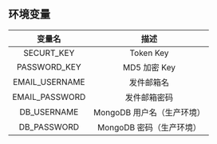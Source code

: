 ## 环境变量

|     变量名     |            描述            |
| :------------: | :------------------------: |
|   SECURT_KEY   |         Token Key          |
|  PASSWORD_KEY  |        MD5 加密 Key        |
| EMAIL_USERNAME |         发件邮箱名         |
| EMAIL_PASSWORD |        发件邮箱密码        |
|  DB_USERNAME   | MongoDB 用户名（生产环境） |
|  DB_PASSWORD   |  MongoDB 密码（生产环境）  |
